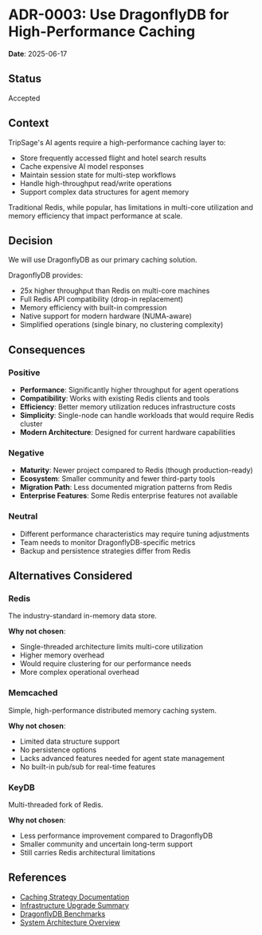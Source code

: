 # ADR-0003: Use DragonflyDB for High-Performance Caching

**Date**: 2025-06-17

## Status

Accepted

## Context

TripSage's AI agents require a high-performance caching layer to:

- Store frequently accessed flight and hotel search results
- Cache expensive AI model responses
- Maintain session state for multi-step workflows
- Handle high-throughput read/write operations
- Support complex data structures for agent memory

Traditional Redis, while popular, has limitations in multi-core utilization and memory efficiency that impact performance at scale.

## Decision

We will use DragonflyDB as our primary caching solution.

DragonflyDB provides:
- 25x higher throughput than Redis on multi-core machines
- Full Redis API compatibility (drop-in replacement)
- Memory efficiency with built-in compression
- Native support for modern hardware (NUMA-aware)
- Simplified operations (single binary, no clustering complexity)

## Consequences

### Positive

- **Performance**: Significantly higher throughput for agent operations
- **Compatibility**: Works with existing Redis clients and tools
- **Efficiency**: Better memory utilization reduces infrastructure costs
- **Simplicity**: Single-node can handle workloads that would require Redis cluster
- **Modern Architecture**: Designed for current hardware capabilities

### Negative

- **Maturity**: Newer project compared to Redis (though production-ready)
- **Ecosystem**: Smaller community and fewer third-party tools
- **Migration Path**: Less documented migration patterns from Redis
- **Enterprise Features**: Some Redis enterprise features not available

### Neutral

- Different performance characteristics may require tuning adjustments
- Team needs to monitor DragonflyDB-specific metrics
- Backup and persistence strategies differ from Redis

## Alternatives Considered

### Redis

The industry-standard in-memory data store.

**Why not chosen**: 
- Single-threaded architecture limits multi-core utilization
- Higher memory overhead
- Would require clustering for our performance needs
- More complex operational overhead

### Memcached

Simple, high-performance distributed memory caching system.

**Why not chosen**: 
- Limited data structure support
- No persistence options
- Lacks advanced features needed for agent state management
- No built-in pub/sub for real-time features

### KeyDB

Multi-threaded fork of Redis.

**Why not chosen**: 
- Less performance improvement compared to DragonflyDB
- Smaller community and uncertain long-term support
- Still carries Redis architectural limitations

## References

- [Caching Strategy Documentation](../05_SEARCH_AND_CACHING/CACHING_STRATEGY_AND_IMPLEMENTATION.md)
- [Infrastructure Upgrade Summary](../03_ARCHITECTURE/INFRASTRUCTURE_UPGRADE_SUMMARY.md)
- [DragonflyDB Benchmarks](https://www.dragonflydb.io/blog/dragonflydb-benchmarks)
- [System Architecture Overview](../03_ARCHITECTURE/SYSTEM_OVERVIEW.md)